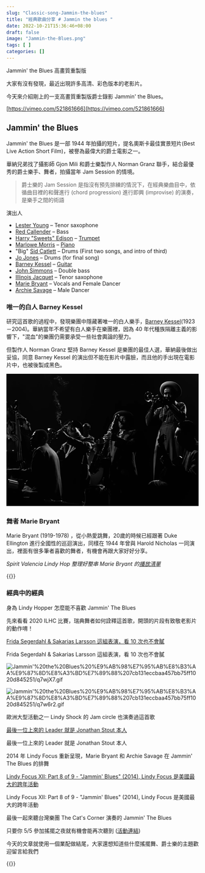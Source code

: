 ```yaml
---
slug: "Classic-song-Jammin-the-blues"
title: "經典歌曲分享 # Jammin the blues "
date: 2022-10-21T15:36:46+08:00
draft: false
image: "Jammin-the-Blues.png"
tags: [ ]
categories: []
---
```

Jammin' the Blues 高畫質重製版

大家有沒有發現，最近出現許多高清、彩色版本的老影片。

今天來介紹剛上的一支高畫質重製版爵士錄影 Jammin' the Blues。

[https://vimeo.com/521861666](https://vimeo.com/521861666)

## Jammin' the Blues

Jammin' the Blues 是一部 1944 年拍攝的短片，提名奧斯卡最佳實景短片(Best Live Action Short Film)，被譽為最偉大的爵士電影之一。

華納兄弟找了攝影師 Gjon Mili 和爵士樂製作人 Norman Granz 聯手，結合最優秀的爵士樂手、舞者，拍攝當年 Jam Session 的情境。

> 爵士樂的 Jam Session 是指沒有預先排練的情況下，在經典樂曲目中，依循曲目裡的和聲進行 (chord progression) 進行即興 (improvise) 的演奏，是樂手之間的術語

演出人

- [Lester Young](https://en.wikipedia.org/wiki/Lester_Young) – Tenor saxophone
- [Red Callender](https://en.wikipedia.org/wiki/Red_Callender) – Bass
- [Harry "Sweets" Edison](https://en.wikipedia.org/wiki/Harry_%22Sweets%22_Edison) – [Trumpet](https://en.wikipedia.org/wiki/Trumpet)
- [Marlowe Morris](https://en.wikipedia.org/wiki/Marlowe_Morris) – [Piano](https://en.wikipedia.org/wiki/Piano)
- "Big" [Sid Catlett](https://en.wikipedia.org/wiki/Sid_Catlett) – Drums (First two songs, and intro of third)
- [Jo Jones](https://en.wikipedia.org/wiki/Jo_Jones) – Drums (for final song)
- [Barney Kessel](https://en.wikipedia.org/wiki/Barney_Kessel) – [Guitar](https://en.wikipedia.org/wiki/Guitar)
- [John Simmons](https://en.wikipedia.org/wiki/John_Simmons_(musician)) – Double bass
- [Illinois Jacquet](https://en.wikipedia.org/wiki/Illinois_Jacquet) – Tenor saxophone
- [Marie Bryant](https://en.wikipedia.org/wiki/Marie_Bryant) – Vocals and Female Dancer
- [Archie Savage](https://en.wikipedia.org/wiki/Archie_Savage) – Male Dancer

### 唯一的白人 Barney Kessel

研究這首歌的過程中，發現樂團中隱藏著唯一的白人樂手，[Barney Kessel](https://en.wikipedia.org/wiki/Barney_Kessel)(1923－2004)。華納當年不希望有白人樂手在樂團裡，因為 40 年代種族隔離主義的影響下，"混血"的樂團仍需要承受一些社會輿論的壓力。

但製作人 Norman Granz 堅持 Barney Kessel 是樂團的最佳人選，華納最後做出妥協，同意 Barney Kessel 的演出但不能在影片中露臉，而且他的手出現在電影片中，也被後製成黑色。

![Barney Kessel 美國傳奇爵士樂吉他手](Jammin-the-Blues.png)

### 舞者 Marie Bryant

Marie Bryant (1919-1978) ，從小熱愛跳舞，20歲的時候已經跟著 Duke Ellington 進行全國性的巡迴演出，同樣在 1944 年曾與 Harold Nicholas 一同演出，裡面有很多筆者喜歡的舞者，有機會再跟大家好好分享。

*Spirit Valencia Lindy Hop 整理好整串 Marie Bryant 的[播放清單](https://www.youtube.com/playlist?list=PL69k6m47R2WbBRrYAxh5iXPekb-y9ExAT)*


{{<youtube yLjmcgPliGM>}}

### 經典中的經典

身為 Lindy Hopper 怎麼能不喜歡 Jammin' The Blues

先來看看 2020 ILHC 比賽，瑞典舞者如何詮釋這首歌，開頭的片段有致敬老影片的動作唷！

[Frida Segerdahl & Sakarias Larsson 這組表演，看 10 次也不會膩](https://www.youtube.com/watch?v=-A4SnMrlK88&ab_channel=TheInternationalLindyHopChampionships)

Frida Segerdahl & Sakarias Larsson 這組表演，看 10 次也不會膩

![Jammin'%20the%20Blues%20%E9%AB%98%E7%95%AB%E8%B3%AA%E9%87%8D%E8%A3%BD%E7%89%88%207cb131eccbaa457bb75ff1020d845251/q7wjX7.gif](Jammin'%20the%20Blues%20%E9%AB%98%E7%95%AB%E8%B3%AA%E9%87%8D%E8%A3%BD%E7%89%88%207cb131eccbaa457bb75ff1020d845251/q7wjX7.gif)

![Jammin'%20the%20Blues%20%E9%AB%98%E7%95%AB%E8%B3%AA%E9%87%8D%E8%A3%BD%E7%89%88%207cb131eccbaa457bb75ff1020d845251/q7w6r2.gif](Jammin'%20the%20Blues%20%E9%AB%98%E7%95%AB%E8%B3%AA%E9%87%8D%E8%A3%BD%E7%89%88%207cb131eccbaa457bb75ff1020d845251/q7w6r2.gif)

歐洲大型活動之一 Lindy Shock 的 Jam circle 也演奏過這首歌

[最後一位上來的 Leader 就是 Jonathan Stout 本人](https://www.youtube.com/watch?v=BMemSfpqySE&ab_channel=SlavaBogatov)

最後一位上來的 Leader 就是 Jonathan Stout 本人

2014 年 Lindy Focus 重新呈現，Marie Bryant 和 Archie Savage 在 Jammin' The Blues 的排舞

[Lindy Focus XII: Part 8 of 9 - "Jammin' Blues" (2014), Lindy Focus 是美國最大的跨年活動](https://www.youtube.com/watch?v=w3sslANV-y8&ab_channel=LindyFocus)

Lindy Focus XII: Part 8 of 9 - "Jammin' Blues" (2014), Lindy Focus 是美國最大的跨年活動

最後一起來聽台灣樂團 The Cat's Corner 演奏的 Jammin' The Blues 

只要你 5/5 參加搖擺之夜就有機會能再次聽到 ([活動連結](https://fb.me/e/1mEdfvuGU))

今天的文章就使用一個業配做結尾，大家還想知道些什麼搖擺舞、爵士樂的主題歡迎留言給我們

{{<youtube yLjmcgPliGM>}}